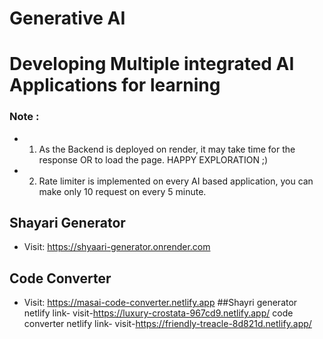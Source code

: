 # Generative AI
# Developing Multiple integrated AI Applications for learning
### Note :
- 1. As the Backend is deployed on render, it may take time for the response OR to load the page. HAPPY EXPLORATION ;)
- 2. Rate limiter is implemented on every AI based application, you can make only 10 request on every 5 minute.
## Shayari Generator
- Visit: https://shyaari-generator.onrender.com
## Code Converter
- Visit: https://masai-code-converter.netlify.app
##Shayri generator netlify link-
visit-https://luxury-crostata-967cd9.netlify.app/
code    converter netlify link-
visit-https://friendly-treacle-8d821d.netlify.app/